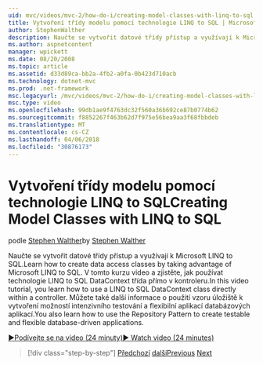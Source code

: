 ```yaml
---
uid: mvc/videos/mvc-2/how-do-i/creating-model-classes-with-linq-to-sql
title: Vytvoření třídy modelu pomocí technologie LINQ to SQL | Microsoft Docs
author: StephenWalther
description: Naučte se vytvořit datové třídy přístup a využívají k Microsoft LINQ to SQL. V tomto kurzu video zjistíte, jak používat technologie LINQ to SQL DataContext...
ms.author: aspnetcontent
manager: wpickett
ms.date: 08/20/2008
ms.topic: article
ms.assetid: d33d89ca-bb2a-4fb2-a0fa-0b423d710acb
ms.technology: dotnet-mvc
ms.prod: .net-framework
msc.legacyurl: /mvc/videos/mvc-2/how-do-i/creating-model-classes-with-linq-to-sql
msc.type: video
ms.openlocfilehash: 99db1ae9f4763dc32f560a36b692ce87b0774b62
ms.sourcegitcommit: f8852267f463b62d7f975e56bea9aa3f68fbbdeb
ms.translationtype: MT
ms.contentlocale: cs-CZ
ms.lasthandoff: 04/06/2018
ms.locfileid: "30876173"
---
```

<a name="creating-model-classes-with-linq-to-sql"></a><span data-ttu-id="1033a-104">Vytvoření třídy modelu pomocí technologie LINQ to SQL</span><span class="sxs-lookup"><span data-stu-id="1033a-104">Creating Model Classes with LINQ to SQL</span></span>
====================
<span data-ttu-id="1033a-105">podle [Stephen Walther](https://github.com/StephenWalther)</span><span class="sxs-lookup"><span data-stu-id="1033a-105">by [Stephen Walther](https://github.com/StephenWalther)</span></span>

<span data-ttu-id="1033a-106">Naučte se vytvořit datové třídy přístup a využívají k Microsoft LINQ to SQL.</span><span class="sxs-lookup"><span data-stu-id="1033a-106">Learn how to create data access classes by taking advantage of Microsoft LINQ to SQL.</span></span> <span data-ttu-id="1033a-107">V tomto kurzu video a zjistěte, jak používat technologie LINQ to SQL DataContext třída přímo v kontroleru.</span><span class="sxs-lookup"><span data-stu-id="1033a-107">In this video tutorial, you learn how to use a LINQ to SQL DataContext class directly within a controller.</span></span> <span data-ttu-id="1033a-108">Můžete také další informace o použití vzoru úložiště k vytvoření možností intenzivního testování a flexibilní aplikací databázových aplikací.</span><span class="sxs-lookup"><span data-stu-id="1033a-108">You also learn how to use the Repository Pattern to create testable and flexible database-driven applications.</span></span>

[<span data-ttu-id="1033a-109">&#9654;Podívejte se na video (24 minuty)</span><span class="sxs-lookup"><span data-stu-id="1033a-109">&#9654; Watch video (24 minutes)</span></span>](https://channel9.msdn.com/Blogs/ASP-NET-Site-Videos/creating-model-classes-with-linq-to-sql)

> [!div class="step-by-step"]
> <span data-ttu-id="1033a-110">[Předchozí](creating-custom-html-helpers.md)
> [další](displaying-a-table-of-database-data.md)</span><span class="sxs-lookup"><span data-stu-id="1033a-110">[Previous](creating-custom-html-helpers.md)
[Next](displaying-a-table-of-database-data.md)</span></span>
